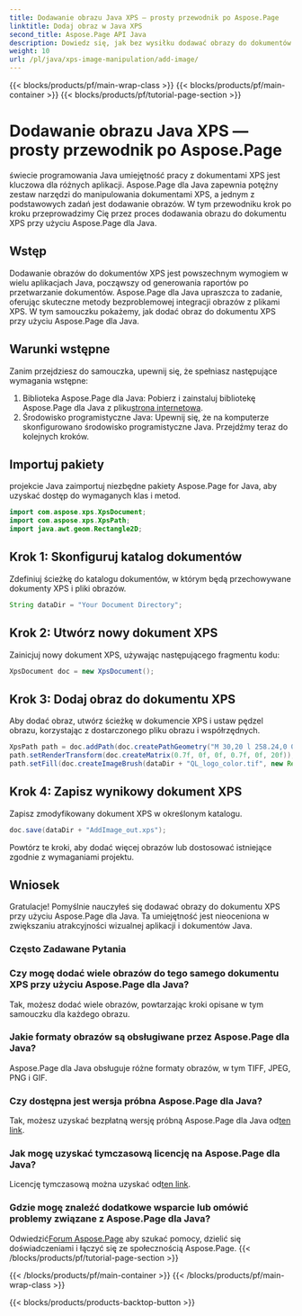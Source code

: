 ```yaml
---
title: Dodawanie obrazu Java XPS — prosty przewodnik po Aspose.Page
linktitle: Dodaj obraz w Java XPS
second_title: Aspose.Page API Java
description: Dowiedz się, jak bez wysiłku dodawać obrazy do dokumentów XPS w Javie za pomocą Aspose.Page. Usprawnij przetwarzanie dokumentów dzięki temu przewodnikowi krok po kroku.
weight: 10
url: /pl/java/xps-image-manipulation/add-image/
---
```


{{< blocks/products/pf/main-wrap-class >}}
{{< blocks/products/pf/main-container >}}
{{< blocks/products/pf/tutorial-page-section >}}

# Dodawanie obrazu Java XPS — prosty przewodnik po Aspose.Page

świecie programowania Java umiejętność pracy z dokumentami XPS jest kluczowa dla różnych aplikacji. Aspose.Page dla Java zapewnia potężny zestaw narzędzi do manipulowania dokumentami XPS, a jednym z podstawowych zadań jest dodawanie obrazów. W tym przewodniku krok po kroku przeprowadzimy Cię przez proces dodawania obrazu do dokumentu XPS przy użyciu Aspose.Page dla Java.
## Wstęp
Dodawanie obrazów do dokumentów XPS jest powszechnym wymogiem w wielu aplikacjach Java, począwszy od generowania raportów po przetwarzanie dokumentów. Aspose.Page dla Java upraszcza to zadanie, oferując skuteczne metody bezproblemowej integracji obrazów z plikami XPS. W tym samouczku pokażemy, jak dodać obraz do dokumentu XPS przy użyciu Aspose.Page dla Java.
## Warunki wstępne
Zanim przejdziesz do samouczka, upewnij się, że spełniasz następujące wymagania wstępne:
1.  Biblioteka Aspose.Page dla Java: Pobierz i zainstaluj bibliotekę Aspose.Page dla Java z pliku[strona internetowa](https://releases.aspose.com/page/java/).
2. Środowisko programistyczne Java: Upewnij się, że na komputerze skonfigurowano środowisko programistyczne Java.
Przejdźmy teraz do kolejnych kroków.
## Importuj pakiety
projekcie Java zaimportuj niezbędne pakiety Aspose.Page for Java, aby uzyskać dostęp do wymaganych klas i metod.
```java
import com.aspose.xps.XpsDocument;
import com.aspose.xps.XpsPath;
import java.awt.geom.Rectangle2D;
```
## Krok 1: Skonfiguruj katalog dokumentów
Zdefiniuj ścieżkę do katalogu dokumentów, w którym będą przechowywane dokumenty XPS i pliki obrazów.
```java
String dataDir = "Your Document Directory";
```
## Krok 2: Utwórz nowy dokument XPS
Zainicjuj nowy dokument XPS, używając następującego fragmentu kodu:
```java
XpsDocument doc = new XpsDocument();
```
## Krok 3: Dodaj obraz do dokumentu XPS
Aby dodać obraz, utwórz ścieżkę w dokumencie XPS i ustaw pędzel obrazu, korzystając z dostarczonego pliku obrazu i współrzędnych.
```java
XpsPath path = doc.addPath(doc.createPathGeometry("M 30,20 l 258.24,0 0,56.64 -258.24,0 Z"));
path.setRenderTransform(doc.createMatrix(0.7f, 0f, 0f, 0.7f, 0f, 20f));
path.setFill(doc.createImageBrush(dataDir + "QL_logo_color.tif", new Rectangle2D.Double(0f, 0f, 258.24f, 56.64f), new Rectangle2D.Double(50f, 20f, 193.68f, 42.48f)));
```
## Krok 4: Zapisz wynikowy dokument XPS
Zapisz zmodyfikowany dokument XPS w określonym katalogu.
```java
doc.save(dataDir + "AddImage_out.xps");
```
Powtórz te kroki, aby dodać więcej obrazów lub dostosować istniejące zgodnie z wymaganiami projektu.
## Wniosek
Gratulacje! Pomyślnie nauczyłeś się dodawać obrazy do dokumentu XPS przy użyciu Aspose.Page dla Java. Ta umiejętność jest nieoceniona w zwiększaniu atrakcyjności wizualnej aplikacji i dokumentów Java.
### Często Zadawane Pytania
### Czy mogę dodać wiele obrazów do tego samego dokumentu XPS przy użyciu Aspose.Page dla Java?
Tak, możesz dodać wiele obrazów, powtarzając kroki opisane w tym samouczku dla każdego obrazu.
### Jakie formaty obrazów są obsługiwane przez Aspose.Page dla Java?
Aspose.Page dla Java obsługuje różne formaty obrazów, w tym TIFF, JPEG, PNG i GIF.
### Czy dostępna jest wersja próbna Aspose.Page dla Java?
 Tak, możesz uzyskać bezpłatną wersję próbną Aspose.Page dla Java od[ten link](https://releases.aspose.com/).
### Jak mogę uzyskać tymczasową licencję na Aspose.Page dla Java?
 Licencję tymczasową można uzyskać od[ten link](https://purchase.aspose.com/temporary-license/).
### Gdzie mogę znaleźć dodatkowe wsparcie lub omówić problemy związane z Aspose.Page dla Java?
 Odwiedzić[Forum Aspose.Page](https://forum.aspose.com/c/page/39) aby szukać pomocy, dzielić się doświadczeniami i łączyć się ze społecznością Aspose.Page.
{{< /blocks/products/pf/tutorial-page-section >}}

{{< /blocks/products/pf/main-container >}}
{{< /blocks/products/pf/main-wrap-class >}}

{{< blocks/products/products-backtop-button >}}
